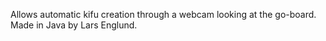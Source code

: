 Allows automatic kifu creation through a webcam looking at the go-board. Made in Java by Lars Englund.